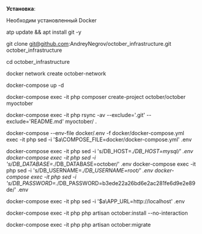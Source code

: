 **Установка**:

Необходим установленный Docker

atp update && apt install git -y

git clone git@github.com:AndreyNegrov/october_infrastructure.git october_infrastructure

cd october_infrastructure

docker network create october-network

docker-compose up -d

docker-compose exec -it php composer create-project october/october myoctober

docker-compose exec -it php rsync -av --exclude='.git' --exclude='README.md' myoctober/ .

docker-compose --env-file docker/.env -f docker/docker-compose.yml exec -it php sed -i '$a\COMPOSE_FILE=docker/docker-compose.yml' .env

docker-compose exec -it php sed -i 's/DB_HOST=.*/DB_HOST=mysql/' .env
docker-compose exec -it php sed -i 's/DB_DATABASE=.*/DB_DATABASE=october/' .env
docker-compose exec -it php sed -i 's/DB_USERNAME=.*/DB_USERNAME=root/' .env
docker-compose exec -it php sed -i 's/DB_PASSWORD=.*/DB_PASSWORD=b3ede22a26bd6e2ac281fe6d9e2e89de/' .env

docker-compose exec -it php sed -i '$a\APP_URL=http://localhost' .env

docker-compose exec -it php php artisan october:install --no-interaction

docker-compose exec -it php php artisan october:migrate
